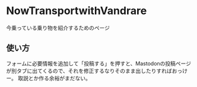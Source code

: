# NowTransportwithVandrare
今乗っている乗り物を紹介するためのページ

## 使い方
フォームに必要情報を追加して「投稿する」を押すと、Mastodonの投稿ページが別タブに出てくるので、それを修正するなりそのまま出したりすればおっけー。
取説とか作る余裕がまだない。
